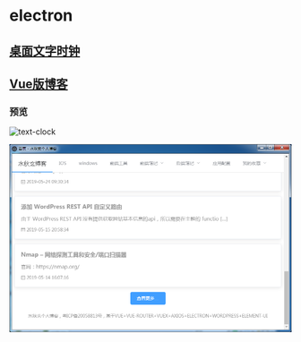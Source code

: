 # electron

## [桌面文字时钟](https://github.com/mkinit/electron/tree/main/text-clock)
## [Vue版博客](https://github.com/mkinit/electron/tree/main/blog)

### 预览

![text-clock](https://github.com/mkinit/electron/raw/main/text-clock/text-clock.gif)

![blog](https://github.com/mkinit/electron/raw/main/blog/blog.png)
